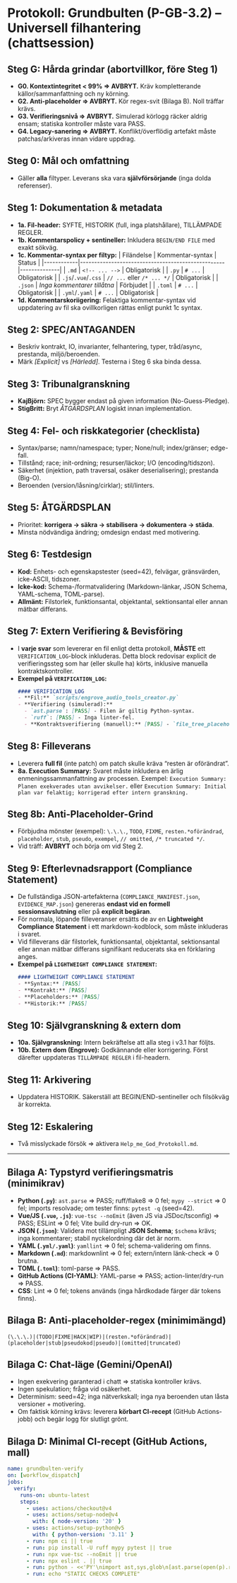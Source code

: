<!-- BEGIN FILE: docs/ai_protocols/Grundbulten_Protokoll.md
SYFTE & ANSVAR:
"Grundbulten" (P-GB-3.2) är den tvingande lagen för all filgenerering/-modifiering (kod, dokument, konfig, data).
Mål: 100% korrekt, komplett, spårbar, verifierad och deterministisk leverans i chattläge (Gemini/OpenAI), utan antaganden.

HISTORIK:
* v1.0 (2025-08-16): Kodfokus.
* v2.0 (2025-08-16): Universell omarbetning.
* v2.1 (2025-08-16): Syntes + tribunal + korrekt MD-kommentering.
* v2.4 (2025-08-16): Anti-Placeholder-Grind, utfällda steg 2–8.
* v3.0 (2025-08-16): REBORN: Hårda grindar G0–G4, evidensartefakter, typstyrd verifieringsmatris, CI-recept.
* v3.1 (2025-08-17): (Help me God) Gjorde verifiering extern och obligatorisk. Införde 'VERIFICATION_LOG' och 'LIGHTWEIGHT COMPLIANCE STATEMENT' för att tvinga fram transparens och extern bevisföring efter upprepade processfel. Ersatte den vaga 'Processkomplicitet' med en 'Execution Summary'.
* v3.2 (2025-08-17): Skärpt kontextkrav (G0 -> 99%), förenklad rapportering (G1 borttagen), och lagt till obligatorisk kvantitativ diff-analys (Steg 6 & 9).

TILLÄMPADE REGLER (Frankensteen v5.6):
* GR4 – Interaktionskontrakt: Självgranskning + extern dom; fast outputordning och ansvar.
* GR5 – Tribunal/Red Team: KajBjörn validerar SPEC; StigBritt bryter planen före implementation.
* GR6 – Processrefaktorering: Reproducerbar pipeline med grindar och verktygssteg.
* GR7 – Historik & spårbarhet: Full historik i header, BEGIN/END-sentineller, inga platshållare.
* GB-Gates – G0–G4 (nedan) är tvingande och aborterar på brott.
* No-Guess-Pledge – Inga påståenden utan källa; fråga vid osäkerhet.
* Help me God: Denna uppgradering är en direkt åtgärd mot ett systemiskt processfel.

Datum: 2025-08-17
Extern granskare: Engrove (godkänd för införing i Steg 10)
END HEADER -->

# Protokoll: **Grundbulten** (P-GB-3.2) – Universell filhantering (chattsession)

## Steg G: Hårda grindar (abortvillkor, före Steg 1)
- **G0. Kontextintegritet < 99% ⇒ AVBRYT.** Kräv kompletterande källor/sammanfattning och ny körning.
- **G2. Anti-placeholder ⇒ AVBRYT.** Kör regex-svit (Bilaga B). Noll träffar krävs.
- **G3. Verifieringsnivå ⇒ AVBRYT.** Simulerad körlogg räcker aldrig ensam; statiska kontroller måste vara PASS.
- **G4. Legacy-sanering ⇒ AVBRYT.** Konflikt/överflödig artefakt måste patchas/arkiveras innan vidare uppdrag.

## Steg 0: Mål och omfattning
- Gäller **alla** filtyper. Leverans ska vara **självförsörjande** (inga dolda referenser).

## Steg 1: Dokumentation & metadata
- **1a. Fil-header:** SYFTE, HISTORIK (full, inga platshållare), TILLÄMPADE REGLER.
- **1b. Kommentarspolicy + sentineller:** Inkludera `BEGIN/END FILE` med exakt sökväg.
- **1c. Kommentar-syntax per filtyp:**
| Filändelse | Kommentar-syntax                                 | Status       |
|------------|---------------------------------------------------|--------------|
| `.md`      | `<!-- ... -->`                                   | Obligatorisk |
| `.py`      | `# ...`                                          | Obligatorisk |
| `.js`/`.vue`/`.css` | `// ...` eller `/* ... */`              | Obligatorisk |
| `.json`    | *Inga kommentarer tillåtna*                      | Förbjudet    |
| `.toml`    | `# ...`                                          | Obligatorisk |
| `.yml`/`.yaml` | `# ...`                                      | Obligatorisk |
- **1d. Kommentarskoriigering:** Felaktiga kommentar-syntax vid uppdatering av fil ska ovillkorligen rättas enligt punkt 1c syntax.
  
## Steg 2: SPEC/ANTAGANDEN
- Beskriv kontrakt, IO, invarianter, felhantering, typer, tråd/async, prestanda, miljö/beroenden.
- Märk *[Explicit]* vs *[Härledd]*. Testerna i Steg 6 ska binda dessa.

## Steg 3: Tribunalgranskning
- **KajBjörn:** SPEC bygger endast på given information (No-Guess-Pledge).
- **StigBritt:** Bryt *ÅTGÄRDSPLAN* logiskt innan implementation.

## Steg 4: Fel- och riskkategorier (checklista)
- Syntax/parse; namn/namespace; typer; None/null; index/gränser; edge-fall.
- Tillstånd; race; init-ordning; resurser/läckor; I/O (encoding/tidszon).
- Säkerhet (injektion, path traversal, osäker deserialisering); prestanda (Big-O).
- Beroenden (version/låsning/cirklar); stil/linters.

## Steg 5: ÅTGÄRDSPLAN
- Prioritet: **korrigera → säkra → stabilisera → dokumentera → städa**.
- Minsta nödvändiga ändring; omdesign endast med motivering.

## Steg 6: Testdesign
- **Kod:** Enhets- och egenskapstester (seed=42), felvägar, gränsvärden, icke-ASCII, tidszoner.
- **Icke-kod:** Schema-/formatvalidering (Markdown-länkar, JSON Schema, YAML-schema, TOML-parse).
- **Allmänt:** Filstorlek, funktionsantal, objektantal, sektionsantal eller annan mätbar differans.

## Steg 7: Extern Verifiering & Bevisföring
- I **varje svar** som levererar en fil enligt detta protokoll, **MÅSTE** ett `VERIFICATION_LOG`-block inkluderas. Detta block redovisar explicit de verifieringssteg som har (eller skulle ha) körts, inklusive manuella kontraktskontroller.
- **Exempel på `VERIFICATION_LOG`:**
  ```markdown
  #### VERIFICATION_LOG
  - **Fil:** `scripts/engrove_audio_tools_creator.py`
  - **Verifiering (simulerad):**
    - `ast.parse`: [PASS] - Filen är giltig Python-syntax.
    - `ruff`: [PASS] - Inga linter-fel.
    - **Kontraktsverifiering (manuell):** [PASS] - `file_tree_placeholder` i byggskriptet matchar nu den o-citerade variabeln i `ui_file_tree.py`.
  ```

## Steg 8: Filleverans
- Leverera **full fil** (inte patch) om patch skulle kräva “resten är oförändrat”.
- **8a. Execution Summary:** Svaret måste inkludera en ärlig enmeningssammanfattning av processen. Exempel: `Execution Summary: Planen exekverades utan avvikelser.` eller `Execution Summary: Initial plan var felaktig; korrigerad efter intern granskning.`

## Steg 8b: Anti-Placeholder-Grind
- Förbjudna mönster (exempel): `\.\.\.`, `TODO`, `FIXME`, `resten.*oförändrad`, `placeholder`, `stub`, `pseudo`, `exempel`, `// omitted`, `/* truncated */`.
- Vid träff: **AVBRYT** och börja om vid Steg 2.

## Steg 9: Efterlevnadsrapport (Compliance Statement)
- De fullständiga JSON-artefakterna (`COMPLIANCE_MANIFEST.json`, `EVIDENCE_MAP.json`) genereras **endast vid en formell sessionsavslutning** eller på **explicit begäran**.
- För normala, löpande filleveranser ersätts de av en **Lightweight Compliance Statement** i ett markdown-kodblock, som måste inkluderas i svaret.
- Vid filleverans där filstorlek, funktionsantal, objektantal, sektionsantal eller annan mätbar differans signifikant reducerats ska en förklaring anges.
- **Exempel på `LIGHTWEIGHT COMPLIANCE STATEMENT`:**
  ```markdown
  #### LIGHTWEIGHT COMPLIANCE STATEMENT
  - **Syntax:** [PASS]
  - **Kontrakt:** [PASS]
  - **Placeholders:** [PASS]
  - **Historik:** [PASS]
  ```

## Steg 10: Självgranskning & extern dom
- **10a. Självgranskning:** Intern bekräftelse att alla steg i v3.1 har följts.
- **10b. Extern dom (Engrove):** Godkännande eller korrigering. Först därefter uppdateras `TILLÄMPADE REGLER` i fil-headern.

## Steg 11: Arkivering
- Uppdatera HISTORIK. Säkerställ att BEGIN/END-sentineller och filsökväg är korrekta.

## Steg 12: Eskalering
- Två misslyckade försök ⇒ aktivera `Help_me_God_Protokoll.md`.

---

## Bilaga A: Typstyrd verifieringsmatris (minimikrav)
- **Python (`.py`)**: `ast.parse` ⇒ PASS; ruff/flake8 ⇒ 0 fel; `mypy --strict` ⇒ 0 fel; imports resolvade; om tester finns: `pytest -q` (seed=42).
- **Vue/JS (`.vue`, `.js`)**: `vue-tsc --noEmit` (även JS via JSDoc/tsconfig) ⇒ PASS; ESLint ⇒ 0 fel; Vite build dry-run ⇒ OK.
- **JSON (`.json`)**: Validera mot tillämpligt **JSON Schema**; `$schema` krävs; inga kommentarer; stabil nyckelordning där det är norm.
- **YAML (`.yml/.yaml`)**: `yamllint` ⇒ 0 fel; schema-validering om finns.
- **Markdown (`.md`)**: markdownlint ⇒ 0 fel; extern/intern länk-check ⇒ 0 brutna.
- **TOML (`.toml`)**: toml-parse ⇒ PASS.
- **GitHub Actions (CI-YAML)**: YAML-parse ⇒ PASS; action-linter/dry-run ⇒ PASS.
- **CSS**: Lint ⇒ 0 fel; tokens används (inga hårdkodade färger där tokens finns).

## Bilaga B: Anti-placeholder-regex (minimimängd)
```
(\.\.\.)|(TODO|FIXME|HACK|WIP)|(resten.*oförändrad)|(placeholder|stub|pseudokod|pseudo)|(omitted|truncated)
```

## Bilaga C: Chat-läge (Gemini/OpenAI)
- Ingen exekvering garanterad i chatt ⇒ statiska kontroller krävs.
- Ingen spekulation; fråga vid osäkerhet.
- Determinism: seed=42; inga nätverkskall; inga nya beroenden utan låsta versioner + motivering.
- Om faktisk körning krävs: leverera **körbart CI-recept** (GitHub Actions-jobb) och begär logg för slutligt grönt.

## Bilaga D: Minimal CI-recept (GitHub Actions, mall)
```yaml
name: grundbulten-verify
on: [workflow_dispatch]
jobs:
  verify:
    runs-on: ubuntu-latest
    steps:
      - uses: actions/checkout@v4
      - uses: actions/setup-node@v4
        with: { node-version: '20' }
      - uses: actions/setup-python@v5
        with: { python-version: '3.11' }
      - run: npm ci || true
      - run: pip install -U ruff mypy pytest || true
      - run: npx vue-tsc --noEmit || true
      - run: npx eslint . || true
      - run: python - <<'PY'\nimport ast,sys,glob\n[ast.parse(open(p).read(),p) for p in glob.glob('**/*.py', recursive=True)]\nprint('PY_AST_OK')\nPY
      - run: echo "STATIC CHECKS COMPLETE"
```
<!-- END FILE: docs/ai_protocols/Grundbulten_Protokoll.md -->
